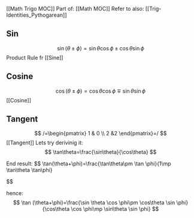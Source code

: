 [[Math Trigo MOC]]
Part of: [[Math MOC]]
Refer to also: [[Trig-Identities_Pythogarean]]
## Sin
$$
\sin(\theta\pm\phi)=\sin \theta \cos \phi\pm \cos\theta \sin \phi
$$
Product Rule fr 
[[Sine]]
## Cosine
$$
\cos(\theta\pm \phi)=\cos\theta \cos \phi\mp \sin\theta \sin \phi
$$
[[Cosine]]

## Tangent
$$
/=\begin{pmatrix}
1 &  0 \\ 2 &2
\end{pmatrix}=/
$$
[[Tangent]]
Lets try derivinig it:
$$
\tan\theta=\frac{\sin\theta}{\cos\theta}
$$


End result:
$$
\tan(\theta+\phi)=\frac{\tan\theta\pm \tan \phi}{1\mp \tan\theta \tan\phi}

$$


hence:
$$
\tan (\theta+\phi)=\frac{\sin \theta \cos \phi\pm \cos\theta \sin \phi}{\cos\theta \cos \phi\mp \sin\theta \sin \phi}
$$

